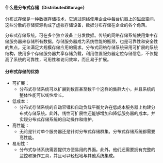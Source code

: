 #### 什么是分布式存储（DistributedStorage）
分布式存储是一种数据存储技术，它通过网络使用企业中每台机器上的磁盘空间，这些分散的存储资源构成了虚拟存储设备，数据分布存储在企业的各个角落。

分布式存储系统，可在多个独立设备上分发数据。传统的网络存储系统使用集中存储服务器来存储所有数据。存储服务器成为系统性能的瓶颈，也是可靠性和安全性的焦点，无法满足大规模存储应用的需求。分布式网络存储系统采用可扩展的系统结构，使用多个存储服务器共享存储负载，利用位置服务器定位存储信息，不仅提高了系统的可靠性，可用性和访问效率，而且易于扩展。

#### 分布式存储的优势

- 可扩展：
  - 分布式存储系统可以扩展到数百甚至数千个这样的集群大小，并且系统的整体性能可以线性增长。
- 低成本：
  - 分布式存储系统的自动容错和自动负载平衡允许在低成本服务器上构建分布式存储系统。此外，线性可扩展性还能够增加和降低服务器的成本，并实现分布式存储系统的自动操作和维护。
- 高性能：
  - 无论是针对单个服务器还是针对分布式存储群集，分布式存储系统都需要高性能。
- 易用性：
  - 分布式存储系统需要提供方便易用的界面。此外，他们还需要拥有完整的监控和操作工具，并且可以轻松地与其他系统集成。